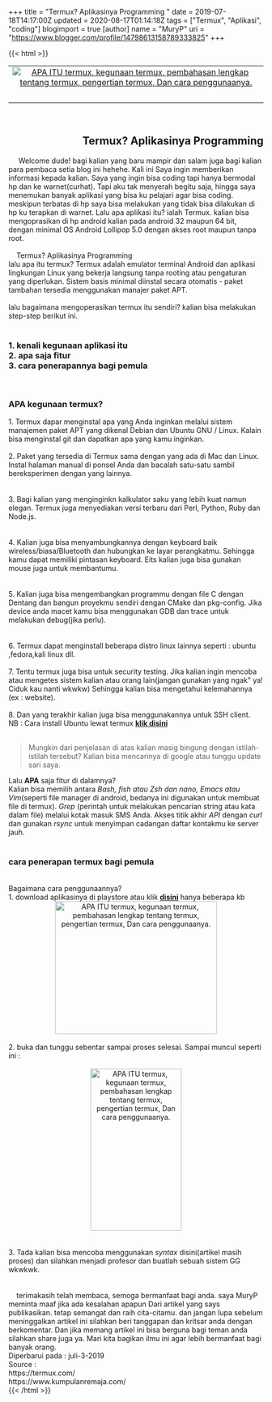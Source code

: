 +++
title = "Termux? Aplikasinya Programming "
date = 2019-07-18T14:17:00Z
updated = 2020-08-17T01:14:18Z
tags = ["Termux", "Aplikasi", "coding"]
blogimport = true 
[author]
	name = "MuryP"
	uri = "https://www.blogger.com/profile/14798613158789333825"
+++

 {{< html >}} 
<table align="center" cellpadding="0" cellspacing="0" class="tr-caption-container" style="margin-left: auto; margin-right: auto; text-align: center;"><tbody><tr><td style="text-align: center;"><a href="https://1.bp.blogspot.com/-qiOFT3VYbrA/XUDQX-4C2DI/AAAAAAAAEZs/-HLLdqpVkCIL7Lud9bvEi-H4kLsozrquQCLcBGAs/s1600/1564528629729-min.png" style="margin-left: auto; margin-right: auto;"><img alt="APA ITU termux, kegunaan termux, pembahasan lengkap tentang termux, pengertian termux, Dan cara penggunaanya." border="0" data-original-height="250" data-original-width="250" src="https://1.bp.blogspot.com/-qiOFT3VYbrA/XUDQX-4C2DI/AAAAAAAAEZs/-HLLdqpVkCIL7Lud9bvEi-H4kLsozrquQCLcBGAs/s1600/1564528629729-min.png" title="Apa itu termux? Fungsi dan kegunaannya" /></a></td></tr><tr><td class="tr-caption" style="text-align: center;"><br /></td></tr></tbody></table><br /><h2 style="text-align: right;">Termux? Aplikasinya Programming</h2>&nbsp; &nbsp; &nbsp;Welcome dude! bagi kalian yang baru mampir dan salam juga bagi kalian para pembaca setia blog ini hehehe. Kali ini Saya ingin memberikan informasi kepada kalian. Saya yang ingin bisa coding tapi hanya bermodal hp dan ke warnet(curhat). Tapi aku tak menyerah begitu saja, hingga saya menemukan banyak aplikasi yang bisa ku pelajari agar bisa coding. meskipun terbatas di hp saya bisa melakukan yang tidak bisa dilakukan di hp ku terapkan di warnet. Lalu apa aplikasi itu? ialah Termux. kalian bisa mengoprasikan di hp android kalian pada android 32 maupun 64 bit, dengan minimal OS Android Lollipop 5.0 dengan akses root maupun tanpa root.<br /><br />&nbsp; &nbsp; Termux? Aplikasinya Programming<br />lalu apa itu termux? Termux adalah emulator terminal Android dan aplikasi lingkungan Linux yang bekerja langsung tanpa rooting atau pengaturan yang diperlukan. Sistem basis minimal diinstal secara otomatis - paket tambahan tersedia menggunakan manajer paket APT.<br /><br />lalu bagaimana mengoperasikan termux itu sendiri? kalian bisa melakukan step-step berikut ini.<br /><br /><h3>1. kenali kegunaan aplikasi itu<br />2. apa saja fitur<br />3. cara penerapannya bagi pemula</h3><br /><h3>APA kegunaan termux?</h3>1. Termux dapar menginstal apa yang Anda inginkan melalui sistem manajemen paket APT yang dikenal Debian dan Ubuntu GNU / Linux. Kalain bisa menginstal git dan dapatkan apa yang kamu inginkan.<br /><br />2.  Paket yang tersedia di Termux sama dengan yang ada di Mac dan Linux. Instal halaman manual di ponsel Anda dan bacalah satu-satu sambil bereksperimen dengan yang lainnya.<br /><br /><br />3. Bagi kalian yang menginginkn kalkulator saku yang lebih kuat namun elegan. Termux juga menyediakan versi terbaru dari Perl, Python, Ruby dan Node.js.<br /><br /><br />4. Kalian juga bisa menyambungkannya dengan keyboard baik wireless/biasa/Bluetooth dan hubungkan ke layar perangkatmu. Sehingga kamu dapat memiliki pintasan keyboard. Eits kalian juga bisa gunakan mouse juga untuk membantumu.<br /><br /><br />5. Kalian juga bisa mengembangkan programmu dengan file C dengan Dentang dan bangun proyekmu sendiri dengan CMake dan pkg-config. Jika device anda macet kamu bisa menggunakan GDB dan trace untuk melakukan debug(jika perlu).<br /><br /><br />6. Termux dapat menginstall beberapa distro linux lainnya seperti : ubuntu ,fedora,kali linux dll.<br /><br />7. Tentu termux juga bisa untuk security testing. Jika kalian ingin mencoba atau mengetes sistem kalian atau orang lain(jangan gunakan yang ngak" ya! Ciduk kau nanti wkwkw) Sehingga kalian bisa mengetahui kelemahannya (ex : website).<br /><br />8. Dan yang terakhir kalian juga bisa menggunakannya untuk SSH client.<div>NB : Cara install Ubuntu lewat termux&nbsp;<a href="#" target="_blank"><b>klik disini</b></a><br /><br /><blockquote class="tr_bq">Mungkin dari penjelasan di atas kalian masig bingung dengan istilah-istilah tersebut? Kalian bisa mencarinya di google atau tunggu update sari saya.</blockquote>Lalu <b>APA</b> saja fitur di dalamnya?<br />Kalian bisa memilih antara <i>Bash, fish atau Zsh dan nano, Emacs atau Vim</i>(seperti file manager di android, bedanya ini digunakan untuk membuat file di termux). <i>Grep</i>&nbsp;(perintah untuk melakukan pencarian string atau kata dalam file) melalui kotak masuk SMS Anda. Akses titik akhir <i>API</i> dengan <i>curl</i> dan gunakan <i>rsync</i> untuk menyimpan cadangan daftar kontakmu ke server jauh.<br /><br /><h3>cara penerapan termux bagi pemula</h3><br />Bagaimana cara penggunaannya?<br />1. download aplikasinya di playstore atau klik <a href="https://play.google.com/store/apps/details?id=com.termux" rel="" target="_blank"><b>disini</b></a> hanya beberapa kb<br /><div class="separator" style="clear: both; text-align: center;"><a href="https://1.bp.blogspot.com/-QCjZPd07oQA/XUBU6qhvQZI/AAAAAAAAEZU/snnp_9Sd6gwvE7THnhORHZKboDRzDMdQQCLcBGAs/s1600/Screenshot_2019-07-30-21-29-27-min.png" style="margin-left: 1em; margin-right: 1em;"><img alt="APA ITU termux, kegunaan termux, pembahasan lengkap tentang termux, pengertian termux, Dan cara penggunaanya." border="0" data-original-height="591" data-original-width="720" height="262" src="https://1.bp.blogspot.com/-QCjZPd07oQA/XUBU6qhvQZI/AAAAAAAAEZU/snnp_9Sd6gwvE7THnhORHZKboDRzDMdQQCLcBGAs/s320/Screenshot_2019-07-30-21-29-27-min.png" title="Apa itu termux? Fungsi dan kegunaannya" width="320" /></a></div><br />2. buka dan tunggu sebentar sampai proses selesai. Sampai muncul seperti ini :<br /><br /><div class="separator" style="clear: both; text-align: center;"><a href="https://1.bp.blogspot.com/-5OjOWb24tRY/XUBVHFnEz4I/AAAAAAAAEZc/v87fPE28chseCLeFsWYBGKHvl7lBGEHKQCLcBGAs/s1600/Screenshot_2019-07-30-21-29-38-min.png" style="margin-left: 1em; margin-right: 1em;"><img alt="APA ITU termux, kegunaan termux, pembahasan lengkap tentang termux, pengertian termux, Dan cara penggunaanya." border="0" data-original-height="1280" data-original-width="720" height="320" src="https://1.bp.blogspot.com/-5OjOWb24tRY/XUBVHFnEz4I/AAAAAAAAEZc/v87fPE28chseCLeFsWYBGKHvl7lBGEHKQCLcBGAs/s320/Screenshot_2019-07-30-21-29-38-min.png" title="Apa itu termux? Fungsi dan kegunaannya" width="180" /></a></div><br /><br />3. Tada kalian bisa mencoba menggunakan <i>syntax </i>disini(artikel masih proses) dan silahkan menjadi profesor dan buatlah sebuah sistem GG wkwkwk.<br /><br /><br />&nbsp; &nbsp; terimakasih telah membaca, semoga  bermanfaat bagi anda. saya MuryP meminta maaf jika ada kesalahan apapun Dari artikel yang says publikasikan. tetap semangat dan raih cita-citamu. dan jangan lupa sebelum meninggalkan artikel ini silahkan beri tanggapan dan kritsar anda dengan berkomentar. Dan jika memang artikel ini bisa berguna bagi teman anda silahkan share juga ya. Mari kita bagikan ilmu ini agar lebih bermanfaat bagi banyak orang.<br />Diperbarui pada : juli-3-2019<br />Source :<br />https://termux.com/<br />https://www.kumpulanremaja.com/</div>
{{< /html >}}
